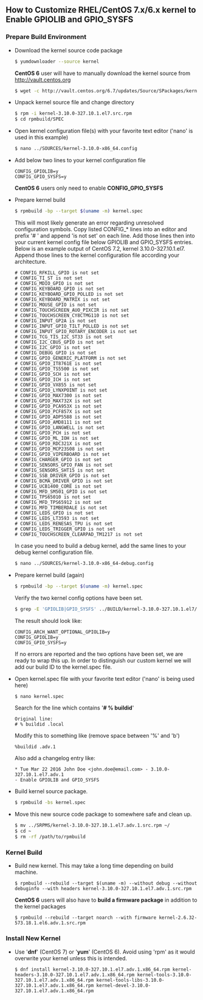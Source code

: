 ## How to Customize RHEL/CentOS 7.x/6.x kernel to Enable GPIOLIB and GPIO_SYSFS

### Prepare Build Environment

- Download the kernel source code package
	```bash
	$ yumdownloader --source kernel
	```
	**CentOS 6** user will have to manually download the kernel source from <http://vault.centos.org>
	```bash
	$ wget -c http://vault.centos.org/6.7/updates/Source/SPackages/kernel-2.6.32-573.18.1.el6.src.rpm
	```

- Unpack kernel source file and change directory
	```bash
	$ rpm -i kernel-3.10.0-327.10.1.el7.src.rpm
	$ cd rpmbuild/SPEC
	```

- Open kernel configuration file(s) with your favorite text editor ('nano' is used in this example)
	```bash
	$ nano ../SOURCES/kernel-3.10.0-x86_64.config
	```

- Add below two lines to your kernel configuration file
	```
	CONFIG_GPIOLIB=y
	CONFIG_GPIO_SYSFS=y
	```

	**CentOS 6** users only need to enable **CONFIG_GPIO_SYSFS**

- Prepare kernel build
	```bash
	$ rpmbuild -bp --target $(uname -m) kernel.spec
	```

	This will most likely generate an error regarding unresolved configuration symbols.
	Copy listed CONFIG_* lines into an editor and prefix '# ' and append 'is not set' on each line.  Add those lines then into your current kernel config file below GPIOLIB and GPIO_SYSFS entries.
	Below is an example output of CentOS 7.2, kernel 3.10.0-327.10.1.el7.  Append those lines to the kernel configuration file according your architecture.
	```
	# CONFIG_RFKILL_GPIO is not set
	# CONFIG_TI_ST is not set
	# CONFIG_MDIO_GPIO is not set
	# CONFIG_KEYBOARD_GPIO is not set
	# CONFIG_KEYBOARD_GPIO_POLLED is not set
	# CONFIG_KEYBOARD_MATRIX is not set
	# CONFIG_MOUSE_GPIO is not set
	# CONFIG_TOUCHSCREEN_AUO_PIXCIR is not set
	# CONFIG_TOUCHSCREEN_CY8CTMG110 is not set
	# CONFIG_INPUT_GP2A is not set
	# CONFIG_INPUT_GPIO_TILT_POLLED is not set
	# CONFIG_INPUT_GPIO_ROTARY_ENCODER is not set
	# CONFIG_TCG_TIS_I2C_ST33 is not set
	# CONFIG_I2C_CBUS_GPIO is not set
	# CONFIG_I2C_GPIO is not set
	# CONFIG_DEBUG_GPIO is not set
	# CONFIG_GPIO_GENERIC_PLATFORM is not set
	# CONFIG_GPIO_IT8761E is not set
	# CONFIG_GPIO_TS5500 is not set
	# CONFIG_GPIO_SCH is not set
	# CONFIG_GPIO_ICH is not set
	# CONFIG_GPIO_VX855 is not set
	# CONFIG_GPIO_LYNXPOINT is not set
	# CONFIG_GPIO_MAX7300 is not set
	# CONFIG_GPIO_MAX732X is not set
	# CONFIG_GPIO_PCA953X is not set
	# CONFIG_GPIO_PCF857X is not set
	# CONFIG_GPIO_ADP5588 is not set
	# CONFIG_GPIO_AMD8111 is not set
	# CONFIG_GPIO_LANGWELL is not set
	# CONFIG_GPIO_PCH is not set
	# CONFIG_GPIO_ML_IOH is not set
	# CONFIG_GPIO_RDC321X is not set
	# CONFIG_GPIO_MCP23S08 is not set
	# CONFIG_GPIO_VIPERBOARD is not set
	# CONFIG_CHARGER_GPIO is not set
	# CONFIG_SENSORS_GPIO_FAN is not set
	# CONFIG_SENSORS_SHT15 is not set
	# CONFIG_SSB_DRIVER_GPIO is not set
	# CONFIG_BCMA_DRIVER_GPIO is not set
	# CONFIG_UCB1400_CORE is not set
	# CONFIG_MFD_SM501_GPIO is not set
	# CONFIG_TPS65010 is not set
	# CONFIG_MFD_TPS65912 is not set
	# CONFIG_MFD_TIMBERDALE is not set
	# CONFIG_LEDS_GPIO is not set
	# CONFIG_LEDS_LT3593 is not set
	# CONFIG_LEDS_RENESAS_TPU is not set
	# CONFIG_LEDS_TRIGGER_GPIO is not set
	# CONFIG_TOUCHSCREEN_CLEARPAD_TM1217 is not set
	```

	In case you need to build a debug kernel, add the same lines to your debug kernel configuration file.
	```bash
	$ nano ../SOURCES/kernel-3.10.0-x86_64-debug.config
	```

- Prepare kernel build (again)
	```bash
	$ rpmbuild -bp --target $(uname -m) kernel.spec
	```

	Verify the two kernel config options have been set.
	```bash
	$ grep -E 'GPIOLIB|GPIO_SYSFS' ../BUILD/kernel-3.10.0-327.10.1.el7/linux-3.10.0-327.10.1.el7.adv.1.x86_64/.config
	```
	The result should look like:
	```
	CONFIG_ARCH_WANT_OPTIONAL_GPIOLIB=y
	CONFIG_GPIOLIB=y
	CONFIG_GPIO_SYSFS=y
	```
	If no errors are reported and the two options have been set, we are ready to wrap this up.
	In order to distinguish our custom kernel we will add our build ID to the kernel.spec file.

- Open kernel.spec file with your favorite text editor ('nano' is being used here)
	```bash
	$ nano kernel.spec
	```
	Search for the line which contains '**# % buildid**'
	```
	Original line:
	# % buildid .local
	```
	Modify this to something like (remove space between '%' and 'b')
	```
	%buildid .adv.1
	```
	Also add a changelog entry like:
	```
	* Tue Mar 22 2016 John Doe <john.doe@email.com> - 3.10.0-327.10.1.el7.adv.1
	- Enable GPIOLIB and GPIO_SYSFS
	```

- Build kernel source package.
	```bash
	$ rpmbuild -bs kernel.spec
	```

- Move this new source code package to somewhere safe and clean up.
	```bash
	$ mv ../SRPMS/kernel-3.10.0-327.10.1.el7.adv.1.src.rpm ~/
	$ cd ~
	$ rm -rf /path/to/rpmbuild
	```

### Kernel Build

- Build new kernel.
	This may take a long time depending on build machine.
	```
	$ rpmbuild --rebuild --target $(uname -m) --without debug --without debuginfo --with headers kernel-3.10.0-327.10.1.el7.adv.1.src.rpm
	```

	**CentOS 6** users will also have to **build a firmware package** in addition to the kernel packages
	```
	$ rpmbuild --rebuild --target noarch --with firmware kernel-2.6.32-573.18.1.el6.adv.1.src.rpm
	```

### Install New Kernel

- Use '**dnf**' (CentOS 7) or '**yum**' (CentOS 6).
	Avoid using 'rpm' as it would overwrite your kernel unless this is intended.
	```
	$ dnf install kernel-3.10.0-327.10.1.el7.adv.1.x86_64.rpm kernel-headers-3.10.0-327.10.1.el7.adv.1.x86_64.rpm kernel-tools-3.10.0-327.10.1.el7.adv.1.x86_64.rpm kernel-tools-libs-3.10.0-327.10.1.el7.adv.1.x86_64.rpm kernel-devel-3.10.0-327.10.1.el7.adv.1.x86_64.rpm
	```
